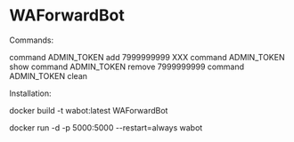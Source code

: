 # WAForwardBot
Commands:

command ADMIN_TOKEN add 7999999999 XXX
command ADMIN_TOKEN show
command ADMIN_TOKEN remove 7999999999
command ADMIN_TOKEN clean

Installation:

docker build -t wabot:latest WAForwardBot

docker run -d -p 5000:5000 --restart=always wabot
